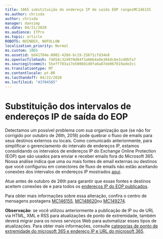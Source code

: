 ```yaml
---
title: 1065 substituição do endereço IP de saída EOP rangesMC146155
ms.author: chrisda
author: chrisda
manager: dansimp
ms.date: 04/21/2020
ms.audience: ITPro
ms.topic: article
ROBOTS: NOINDEX, NOFOLLOW
localization_priority: Normal
ms.custom: 1065
ms.assetid: bd41784e-8002-428d-bc19-25671cfd34e8
ms.openlocfilehash: f4854c32d970d84f3a0664a9e384dc6e3cd0bfa7
ms.sourcegitcommit: 55eff703a17e500681d8fa6a87eb067019ade3cc
ms.translationtype: MT
ms.contentlocale: pt-BR
ms.lasthandoff: 04/22/2020
ms.locfileid: "43704585"
---
```

# <a name="deprecation-of-eop-outbound-ip-address-ranges"></a>Substituição dos intervalos de endereços IP de saída do EOP

Detectamos um possível problema com sua organização que (se não for corrigido por outubro de 26th, 2018) pode quebrar o fluxo de emails para seus destinos externos ou locais. Como comunicado anteriormente, para simplificar o gerenciamento do intervalo de endereços IP, estamos consolidando os intervalos de endereços IP do Exchange Online Protection (EOP) que são usados para enviar e receber emails fora do Microsoft 365. Nossa análise indica que uma ou mais fontes de email externas ou destinos que você configurou em conectores de fluxo de emails não estão aceitando conexões dos intervalos de endereços IP mostrados [aqui](https://docs.microsoft.com/office365/SecurityCompliance/eop/exchange-online-protection-ip-addresses).

Atue antes de outubro de 26th para garantir que essas fontes e destinos aceitem conexões de e para todos os [endereços IP do EOP publicados](https://docs.microsoft.com/office365/SecurityCompliance/eop/exchange-online-protection-ip-addresses).

Para obter mais informações sobre essa alteração, confira o centro de mensagens postagens [MC146155](https://portal.office.com/AdminPortal/home?switchtomodern=true#/MessageCenter?id=MC146155), [MC148620](https://portal.office.com/AdminPortal/home?switchtomodern=true#/MessageCenter?id=MC148620)ou [MC149274](https://portal.office.com/AdminPortal/home?switchtomodern=true#/MessageCenter?id=MC149274).

**Observação**: se você utilizou anteriormente a publicação de IP ou de URL via HTML, XML e RSS para atualizações de ponto de extremidade, também deverá migrar para os novos serviços Web para automatizar esses tipos de atualizações. Para obter mais informações, consulte [categorias de ponto de extremidade do microsoft 365 e endereço IP e URL do microsoft 365](https://techcommunity.microsoft.com/t5/Office-365-Blog/Announcing-Office-365-endpoint-categories-and-Office-365-IP/ba-p/177638).
